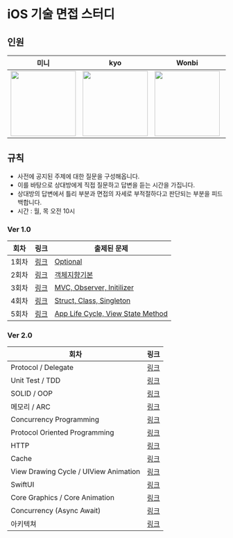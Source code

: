 # iOS 기술 면접 스터디

## 인원
| 미니 | kyo | Wonbi | 하모 | 준호 |
| :----: | :----: | :----: | :----: | :----: |
| <image src="https://avatars.githubusercontent.com/u/52390923?v=4" width="150px"/> | <image src="https://avatars.githubusercontent.com/u/59204352?v=4" width="150px"/> | <image src="https://avatars.githubusercontent.com/u/88074999?v=4" width="150px"/> | <image src="https://avatars.githubusercontent.com/u/85005933?v=4" width="150px"/> | <image src="https://avatars.githubusercontent.com/u/48776496?v=4" width="150px"/> |

## 규칙
  - 사전에 공지된 주제에 대한 질문을 구성해옵니다.
  - 이를 바탕으로 상대방에게 직접 질문하고 답변을 듣는 시간을 가집니다.
  - 상대방의 답변에서 틀리 부분과 면접의 자세로 부적절하다고 판단되는 부분을 피드백합니다.
  - 시간 : 월, 목 오전 10시

### Ver 1.0
|회차|링크|출제된 문제|
|---|---|---|
|1회차|[링크](https://github.com/Interview777/Interview_iOS/discussions/3)|[Optional](https://github.com/Interview777/Interview_iOS/blob/main/Optional.md)|
|2회차|[링크](https://github.com/Interview777/Interview_iOS/discussions/4)|[객체지향기본](https://github.com/Interview777/Interview_iOS/blob/main/객체지향기본.md)|
|3회차|[링크](https://github.com/Interview777/Interview_iOS/discussions/5)|[MVC, Observer, Initilizer](https://github.com/Interview777/Interview_iOS/blob/main/MVC%2C%20Observer%2C%20Initializer.md)|
|4회차|[링크](https://github.com/Interview777/Interview_iOS/discussions/6)|[Struct, Class, Singleton](https://github.com/Interview777/Interview_iOS/blob/main/구조체%2C%20클래스%2C%20Singleton.md)|
|5회차|[링크](https://github.com/Interview777/Interview_iOS/discussions/7)|[App Life Cycle, View State Method](https://github.com/Interview777/Interview_iOS/blob/main/AppLifeCycle%2C%20ViewStateMethod.md)|

### Ver 2.0
|회차|링크|
|---|---|
|Protocol / Delegate|[링크](https://github.com/Interview777/Interview_iOS/discussions/8)|
|Unit Test / TDD|[링크](https://github.com/Interview777/Interview_iOS/discussions/9)|
|SOLID / OOP|[링크](https://github.com/Interview777/Interview_iOS/discussions/10)|
|메모리 / ARC|[링크](https://github.com/Interview777/Interview_iOS/discussions/12)|
|Concurrency Programming|[링크](https://github.com/Interview777/Interview_iOS/discussions/10)|
|Protocol Oriented Programming|[링크](https://github.com/Interview777/Interview_iOS/discussions/12)|
|HTTP|[링크](https://github.com/Interview777/Interview_iOS/discussions/14)|
|Cache|[링크](https://github.com/Interview777/Interview_iOS/discussions/15)|
|View Drawing Cycle / UIView Animation|[링크](https://github.com/Interview777/Interview_iOS/discussions/9)|
|SwiftUI|[링크](https://github.com/Interview777/Interview_iOS/discussions/10)|
|Core Graphics / Core Animation|[링크](https://github.com/Interview777/Interview_iOS/discussions/12)|
|Concurrency (Async Await)|[링크](https://github.com/Interview777/Interview_iOS/discussions/12)|
|아키텍쳐|[링크](https://github.com/Interview777/Interview_iOS/discussions/14)|
